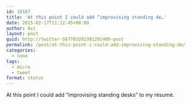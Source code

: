 ```yaml
---
id: 10167
title: 'At this point I could add “improvising standing de…'
date: 2015-02-17T11:12:45+00:00
author: Avi
layout: post
guid: http://twitter-567703202381201409-post
permalink: /post/at-this-point-i-could-add-improvising-standing-de/
categories:
  - none
tags:
  - micro
  - tweet
format: status
---
```

At this point I could add “improvising standing desks” to my résumé.